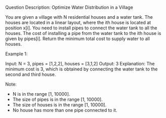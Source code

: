 Question Description: 
Optimize Water Distribution in a Village

You are given a village with N residential houses and a water tank. The houses are located in a linear layout, where the ith house is located at position x[i]. 
You need to install pipes to connect the water tank to all the houses. The cost of installing a pipe from the water tank to the ith house is given by pipes[i]. 
Return the minimum total cost to supply water to all houses. 

Example 1:

Input: N = 3, pipes = [1,2,2], houses = [3,1,2]
Output: 3
Explanation: The minimum cost is 3, which is obtained by connecting the water tank to the second and third house.

Note:
- N is in the range [1, 10000].
- The size of pipes is in the range [1, 10000].
- The size of houses is in the range [1, 10000].
- No house has more than one pipe connected to it.